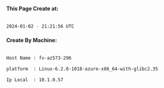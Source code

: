 
   
#### This Page Create at:

```bash

2024-01-02 - 21:21:56 UTC

```

#### Create By Machine:

```bash

Host Name : fv-az573-296

platform  : Linux-6.2.0-1018-azure-x86_64-with-glibc2.35

Ip Local  : 10.1.0.57

```

